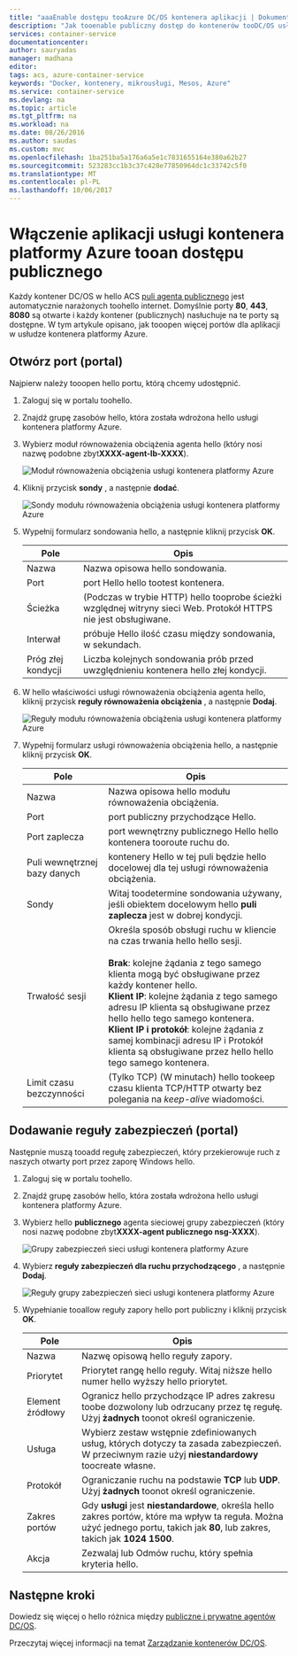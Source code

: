 ```yaml
---
title: "aaaEnable dostępu tooAzure DC/OS kontenera aplikacji | Dokumentacja firmy Microsoft"
description: "Jak tooenable publiczny dostęp do kontenerów tooDC/OS usługi kontenera platformy Azure."
services: container-service
documentationcenter: 
author: sauryadas
manager: madhana
editor: 
tags: acs, azure-container-service
keywords: "Docker, kontenery, mikrousługi, Mesos, Azure"
ms.service: container-service
ms.devlang: na
ms.topic: article
ms.tgt_pltfrm: na
ms.workload: na
ms.date: 08/26/2016
ms.author: saudas
ms.custom: mvc
ms.openlocfilehash: 1ba251ba5a176a6a5e1c7831655164e380a62b27
ms.sourcegitcommit: 523283cc1b3c37c428e77850964dc1c33742c5f0
ms.translationtype: MT
ms.contentlocale: pl-PL
ms.lasthandoff: 10/06/2017
---
```

# <a name="enable-public-access-tooan-azure-container-service-application"></a>Włączenie aplikacji usługi kontenera platformy Azure tooan dostępu publicznego
Każdy kontener DC/OS w hello ACS [puli agenta publicznego](container-service-mesos-marathon-ui.md#deploy-a-docker-formatted-container) jest automatycznie narażonych toohello internet. Domyślnie porty **80**, **443**, **8080** są otwarte i każdy kontener (publicznych) nasłuchuje na te porty są dostępne. W tym artykule opisano, jak tooopen więcej portów dla aplikacji w usłudze kontenera platformy Azure.

## <a name="open-a-port-portal"></a>Otwórz port (portal)
Najpierw należy tooopen hello portu, którą chcemy udostępnić.

1. Zaloguj się w portalu toohello.
2. Znajdź grupę zasobów hello, która została wdrożona hello usługi kontenera platformy Azure.
3. Wybierz moduł równoważenia obciążenia agenta hello (który nosi nazwę podobne zbyt**XXXX-agent-lb-XXXX**).
   
    ![Moduł równoważenia obciążenia usługi kontenera platformy Azure](./media/container-service-enable-public-access/agent-load-balancer.png)
4. Kliknij przycisk **sondy** , a następnie **dodać**.
   
    ![Sondy modułu równoważenia obciążenia usługi kontenera platformy Azure](./media/container-service-enable-public-access/add-probe.png)
5. Wypełnij formularz sondowania hello, a następnie kliknij przycisk **OK**.
   
   | Pole | Opis |
   | --- | --- |
   | Nazwa |Nazwa opisowa hello sondowania. |
   | Port |port Hello hello tootest kontenera. |
   | Ścieżka |(Podczas w trybie HTTP) hello tooprobe ścieżki względnej witryny sieci Web. Protokół HTTPS nie jest obsługiwane. |
   | Interwał |próbuje Hello ilość czasu między sondowania, w sekundach. |
   | Próg złej kondycji |Liczba kolejnych sondowania prób przed uwzględnieniu kontenera hello złej kondycji. |
6. W hello właściwości usługi równoważenia obciążenia agenta hello, kliknij przycisk **reguły równoważenia obciążenia** , a następnie **Dodaj**.
   
    ![Reguły modułu równoważenia obciążenia usługi kontenera platformy Azure](./media/container-service-enable-public-access/add-balancer-rule.png)
7. Wypełnij formularz usługi równoważenia obciążenia hello, a następnie kliknij przycisk **OK**.
   
   | Pole | Opis |
   | --- | --- |
   | Nazwa |Nazwa opisowa hello modułu równoważenia obciążenia. |
   | Port |port publiczny przychodzące Hello. |
   | Port zaplecza |port wewnętrzny publicznego Hello hello kontenera tooroute ruchu do. |
   | Puli wewnętrznej bazy danych |kontenery Hello w tej puli będzie hello docelowej dla tej usługi równoważenia obciążenia. |
   | Sondy |Witaj toodetermine sondowania używany, jeśli obiektem docelowym hello **puli zaplecza** jest w dobrej kondycji. |
   | Trwałość sesji |Określa sposób obsługi ruchu w kliencie na czas trwania hello hello sesji.<br><br>**Brak**: kolejne żądania z tego samego klienta mogą być obsługiwane przez każdy kontener hello.<br>**Klient IP**: kolejne żądania z tego samego adresu IP klienta są obsługiwane przez hello hello tego samego kontenera.<br>**Klient IP i protokół**: kolejne żądania z samej kombinacji adresu IP i Protokół klienta są obsługiwane przez hello hello tego samego kontenera. |
   | Limit czasu bezczynności |(Tylko TCP) (W minutach) hello tookeep czasu klienta TCP/HTTP otwarty bez polegania na *keep-alive* wiadomości. |

## <a name="add-a-security-rule-portal"></a>Dodawanie reguły zabezpieczeń (portal)
Następnie muszą tooadd regułę zabezpieczeń, który przekierowuje ruch z naszych otwarty port przez zaporę Windows hello.

1. Zaloguj się w portalu toohello.
2. Znajdź grupę zasobów hello, która została wdrożona hello usługi kontenera platformy Azure.
3. Wybierz hello **publicznego** agenta sieciowej grupy zabezpieczeń (który nosi nazwę podobne zbyt**XXXX-agent publicznego nsg-XXXX**).
   
    ![Grupy zabezpieczeń sieci usługi kontenera platformy Azure](./media/container-service-enable-public-access/agent-nsg.png)
4. Wybierz **reguły zabezpieczeń dla ruchu przychodzącego** , a następnie **Dodaj**.
   
    ![Reguły grupy zabezpieczeń sieci usługi kontenera platformy Azure](./media/container-service-enable-public-access/add-firewall-rule.png)
5. Wypełnianie tooallow reguły zapory hello port publiczny i kliknij przycisk **OK**.
   
   | Pole | Opis |
   | --- | --- |
   | Nazwa |Nazwę opisową hello reguły zapory. |
   | Priorytet |Priorytet rangę hello reguły. Witaj niższe hello numer hello wyższy hello priorytet. |
   | Element źródłowy |Ogranicz hello przychodzące IP adres zakresu toobe dozwolony lub odrzucany przez tę regułę. Użyj **żadnych** toonot określ ograniczenie. |
   | Usługa |Wybierz zestaw wstępnie zdefiniowanych usług, których dotyczy ta zasada zabezpieczeń. W przeciwnym razie użyj **niestandardowy** toocreate własne. |
   | Protokół |Ograniczanie ruchu na podstawie **TCP** lub **UDP**. Użyj **żadnych** toonot określ ograniczenie. |
   | Zakres portów |Gdy **usługi** jest **niestandardowe**, określa hello zakres portów, które ma wpływ ta reguła. Można użyć jednego portu, takich jak **80**, lub zakres, takich jak **1024 1500**. |
   | Akcja |Zezwalaj lub Odmów ruchu, który spełnia kryteria hello. |

## <a name="next-steps"></a>Następne kroki
Dowiedz się więcej o hello różnica między [publiczne i prywatne agentów DC/OS](container-service-dcos-agents.md).

Przeczytaj więcej informacji na temat [Zarządzanie kontenerów DC/OS](container-service-mesos-marathon-ui.md).


